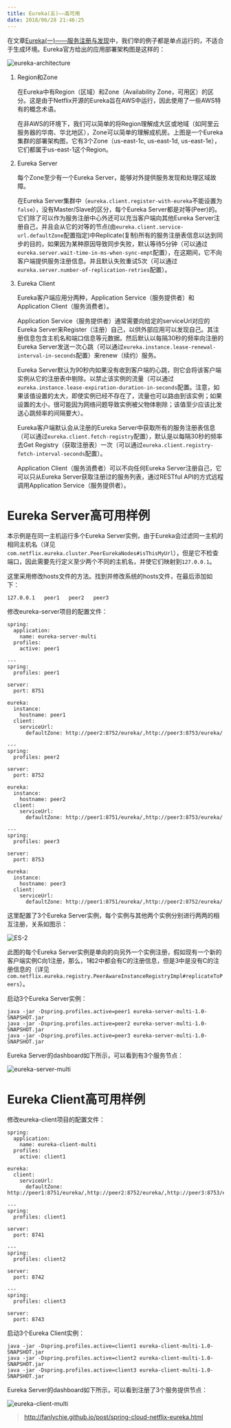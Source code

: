 ```yaml
---
title: Eureka(五)——高可用
date: 2018/06/28 21:46:25
---
```


在文章[Eureka(一)——服务注册与发现][1]中，我们举的例子都是单点运行的，不适合于生成环境。Eureka官方给出的应用部署架构图是这样的：

![eureka-architecture](media/eureka-architecture.png)

1. Region和Zone

    在Eureka中有Region（区域）和Zone（Availability Zone，可用区）的区分。这是由于Netflix开源的Eureka旨在AWS中运行，因此使用了一些AWS特有的概念术语。
    
    在非AWS的环境下，我们可以简单的将Region理解成大区或地域（如阿里云服务器的华南、华北地区），Zone可以简单的理解成机房。上图是一个Eureka集群的部署架构图，它有3个Zone（us-east-1c, us-east-1d, us-east-1e），它们都属于us-east-1这个Region。

2. Eureka Server

    每个Zone至少有一个Eureka Server，能够对外提供服务发现和处理区域故障。
    
    在Eureka Server集群中（`eureka.client.register-with-eureka`不能设置为`false`），没有Master/Slave的区分，每个Eureka Server都是对等(Peer)的。它们除了可以作为服务注册中心外还可以充当客户端向其他Eureka Server注册自己，并且会从它的对等的节点(由`eureka.client.service-url.defaultZone`配置指定)中Replicate(复制)所有的服务注册表信息以达到同步的目的，如果因为某种原因导致同步失败，默认等待5分钟（可以通过`eureka.server.wait-time-in-ms-when-sync-empt`配置），在这期间，它不向客户端提供服务注册信息。并且默认失败重试5次（可以通过`eureka.server.number-of-replication-retries`配置）。

3. Eureka Client

    Eureka客户端应用分两种，Application Service（服务提供者）和Application Client（服务消费者）。
    
    Application Service（服务提供者）通常需要向给定的serviceUrl对应的Eureka Server来Register（注册）自己，以供外部应用可以发现自己。其注册信息包含主机名和端口信息等元数据。然后默认以每隔30秒的频率向注册的Eureka Server发送一次心跳（可以通过`eureka.instance.lease-renewal-interval-in-seconds`配置）来renew（续约）服务。
    
    Eureka Server默认为90秒内如果没有收到客户端的心跳，则它会将该客户端实例从它的注册表中剔除。以禁止该实例的流量（可以通过`eureka.instance.lease-expiration-duration-in-seconds`配置。注意，如果该值设置的太大，即使实例已经不存在了，流量也可以路由到该实例；如果设置的太小，很可能因为网络问题导致实例被父物体剔除；该值至少应该比发送心跳频率的间隔要大）。
    
    Eureka客户端默认会从注册的Eureka Server中获取所有的服务注册表信息（可以通过`eureka.client.fetch-registry`配置），默认是以每隔30秒的频率去Get Registry（获取注册表）一次（可以通过`eureka.client.registry-fetch-interval-seconds`配置）。
    
    Application Client（服务消费者）可以不向任何Eureka Server注册自己，它可以只从Eureka Server获取注册过的服务列表，通过RESTful API的方式远程调用Application Service（服务提供者）。

# Eureka Server高可用样例

本示例是在同一主机运行多个Eureka Server实例，由于Eureka会过滤同一主机的相同主机名（详见`com.netflix.eureka.cluster.PeerEurekaNodes#isThisMyUrl`），但是它不检查端口，因此需要先行定义至少两个不同的主机名，并使它们映射到`127.0.0.1`。

这里采用修改hosts文件的方法。找到并修改系统的hosts文件，在最后添加如下：

```
127.0.0.1   peer1   peer2   peer3
```

修改eureka-server项目的配置文件：

```
spring:
  application:
    name: eureka-server-multi
  profiles:
    active: peer1

---
spring:
  profiles: peer1

server:
  port: 8751

eureka:
  instance:
    hostname: peer1
  client:
    serviceUrl:
      defaultZone: http://peer2:8752/eureka/,http://peer3:8753/eureka/

---
spring:
  profiles: peer2

server:
  port: 8752

eureka:
  instance:
    hostname: peer2
  client:
    serviceUrl:
      defaultZone: http://peer1:8751/eureka/,http://peer3:8753/eureka/

---
spring:
  profiles: peer3

server:
  port: 8753

eureka:
  instance:
    hostname: peer3
  client:
    serviceUrl:
      defaultZone: http://peer1:8751/eureka/,http://peer2:8752/eureka/
```

这里配置了3个Eureka Server实例，每个实例与其他两个实例分别进行两两的相互注册，关系如图示：

![ES-2](media/ES-2.png)

此图的每个Eureka Server实例是单向的向另外一个实例注册，假如现有一个新的客户端实例C向1注册，那么，1和2中都会有C的注册信息，但是3中是没有C的注册信息的（详见`com.netflix.eureka.registry.PeerAwareInstanceRegistryImpl#replicateToPeers`）。

启动3个Eureka Server实例：

```
java -jar -Dspring.profiles.active=peer1 eureka-server-multi-1.0-SNAPSHOT.jar
java -jar -Dspring.profiles.active=peer2 eureka-server-multi-1.0-SNAPSHOT.jar
java -jar -Dspring.profiles.active=peer3 eureka-server-multi-1.0-SNAPSHOT.jar
```

Eureka Server的dashboard如下所示，可以看到有3个服务节点：

![eureka-server-multi](media/eureka-server-multi.png)

# Eureka Client高可用样例

修改eureka-client项目的配置文件：

```
spring:
  application:
    name: eureka-client-multi
  profiles:
    active: client1

eureka:
  client:
    serviceUrl:
      defaultZone: http://peer1:8751/eureka/,http://peer2:8752/eureka/,http://peer3:8753/eureka/

---
spring:
  profiles: client1

server:
  port: 8741

---
spring:
  profiles: client2

server:
  port: 8742

---
spring:
  profiles: client3

server:
  port: 8743
```

启动3个Eureka Client实例：

```
java -jar -Dspring.profiles.active=client1 eureka-client-multi-1.0-SNAPSHOT.jar
java -jar -Dspring.profiles.active=client2 eureka-client-multi-1.0-SNAPSHOT.jar
java -jar -Dspring.profiles.active=client3 eureka-client-multi-1.0-SNAPSHOT.jar
```

Eureka Server的dashboard如下所示，可以看到注册了3个服务提供节点：

![eureka-client-multi](media/eureka-client-multi.png)





[1]: /articles/Spring-Cloud/Eureka(一)——服务注册与发现.html

> http://fanlychie.github.io/post/spring-cloud-netflix-eureka.html

